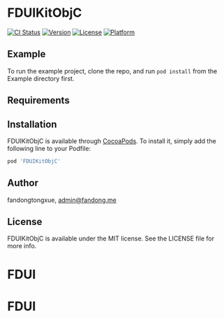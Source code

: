 # FDUIKitObjC

[![CI Status](https://img.shields.io/travis/fandongtongxue/FDUIKitObjC.svg?style=flat)](https://travis-ci.org/fandongtongxue/FDUIKitObjC)
[![Version](https://img.shields.io/cocoapods/v/FDUIKitObjC.svg?style=flat)](https://cocoapods.org/pods/FDUIKitObjC)
[![License](https://img.shields.io/cocoapods/l/FDUIKitObjC.svg?style=flat)](https://cocoapods.org/pods/FDUIKitObjC)
[![Platform](https://img.shields.io/cocoapods/p/FDUIKitObjC.svg?style=flat)](https://cocoapods.org/pods/FDUIKitObjC)

## Example

To run the example project, clone the repo, and run `pod install` from the Example directory first.

## Requirements

## Installation

FDUIKitObjC is available through [CocoaPods](https://cocoapods.org). To install
it, simply add the following line to your Podfile:

```ruby
pod 'FDUIKitObjC'
```

## Author

fandongtongxue, admin@fandong.me

## License

FDUIKitObjC is available under the MIT license. See the LICENSE file for more info.
# FDUI
# FDUI

